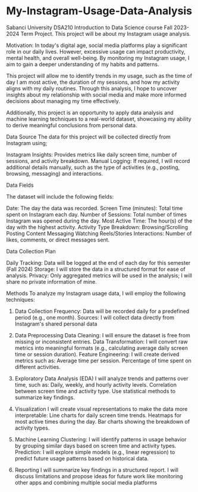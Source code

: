 # My-Instagram-Usage-Data-Analysis
Sabanci University DSA210 Introduction to Data Science course Fall 2023-2024 Term Project.
This project will be about my Instagram usage analysis.

Motivation:
In today's digital age, social media platforms play a significant role in our daily lives. However, excessive usage can impact productivity, mental health, and overall well-being. By monitoring my Instagram usage, I aim to gain a deeper understanding of my habits and patterns.

This project will allow me to identify trends in my usage, such as the time of day I am most active, the duration of my sessions, and how my activity aligns with my daily routines. Through this analysis, I hope to uncover insights about my relationship with social media and make more informed decisions about managing my time effectively.

Additionally, this project is an opportunity to apply data analysis and machine learning techniques to a real-world dataset, showcasing my ability to derive meaningful conclusions from personal data.


Data Source
The data for this project will be collected directly from Instagram using;

Instagram Insights: Provides metrics like daily screen time, number of sessions, and activity breakdown.
Manual Logging: If required, I will record additional details manually, such as the type of activities (e.g., posting, browsing, messaging) and interactions.

Data Fields

The dataset will include the following fields:

Date: The day the data was recorded.
Screen Time (minutes): Total time spent on Instagram each day.
Number of Sessions: Total number of times Instagram was opened during the day.
Most Active Time: The hour(s) of the day with the highest activity.
Activity Type Breakdown:
Browsing/Scrolling
Posting Content
Messaging
Watching Reels/Stories
Interactions:
Number of likes, comments, or direct messages sent.


Data Collection Plan

Daily Tracking: Data will be logged at the end of each day for this semester (Fall 2024)
Storage: I will store the data in a structured format for ease of analysis.
Privacy: Only aggregated metrics will be used in the analysis; I will share no private information of mine.


Methods
To analyze my Instagram usage data, I will employ the following techniques:

1. Data Collection
Frequency: Data will be recorded daily for a predefined period (e.g., one month).
Sources: I will collect data directly from Instagram's shared personal data

2. Data Preprocessing
Data Cleaning: I will ensure the dataset is free from missing or inconsistent entries.
Data Transformation: I will convert raw metrics into meaningful formats (e.g., calculating average daily screen time or session duration).
Feature Engineering: I will create derived metrics such as:
Average time per session.
Percentage of time spent on different activities.

3. Exploratory Data Analysis (EDA)
I will analyze trends and patterns over time, such as:
Daily, weekly, and hourly activity levels.
Correlation between screen time and activity type.
Use statistical methods to summarize key findings.

4. Visualization
I will create visual representations to make the data more interpretable:
Line charts for daily screen time trends.
Heatmaps for most active times during the day.
Bar charts showing the breakdown of activity types.

5. Machine Learning
Clustering: I will identify patterns in usage behavior by grouping similar days based on screen time and activity types.
Prediction: I will explore simple models (e.g., linear regression) to predict future usage patterns based on historical data.

6. Reporting
I will summarize key findings in a structured report.
I will discuss limitations and propose ideas for future work like monitoring other apps and combining multiple social media platforms


